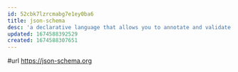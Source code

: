 ```yaml
---
id: 52cbk7lzrcmabg7e1ey0ba6
title: json-schema
desc: 'a declarative language that allows you to annotate and validate JSON documents'
updated: 1674588392529
created: 1674588307651
---
```


#url https://json-schema.org

